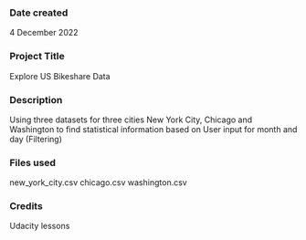 
### Date created
4 December 2022

### Project Title
Explore US Bikeshare Data

### Description
Using three datasets for three cities New York City, Chicago and Washington to find statistical information based on User input for month and day (Filtering) 

### Files used
new_york_city.csv
chicago.csv
washington.csv

### Credits
Udacity lessons

